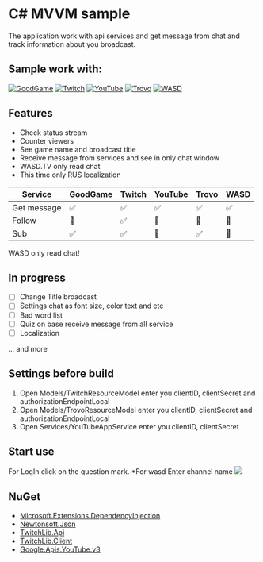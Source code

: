 # C# MVVM sample
The application work with api services and get message from chat and track information about you broadcast.

## Sample work with:
[![GoodGame](https://xaarrus.github.io/Blog/img/ico/igg.png)](https://goodgame.ru/) [![Twitch](https://xaarrus.github.io/Blog/img/ico/itw.png)](https://twitch.tv/) [![YouTube](https://xaarrus.github.io/Blog/img/ico/iyt.png)](https://youtube.com/) [![Trovo](https://cdn.discordapp.com/attachments/354939174165544961/962381856345583696/i-trovo.png)](https://trovo.live) [![WASD](https://cdn.discordapp.com/attachments/354939174165544961/1008066972635902043/iwasd.png)](https://wasd.tv)

## Features
* Check status stream
* Counter viewers
* See game name and broadcast title
* Receive message from services and see in only chat window
* WASD.TV only read chat
* This time only RUS localization


| Service | GoodGame | Twitch | YouTube | Trovo | WASD |
|-|-|-|-|-|-|
| Get message | :white_check_mark: | :white_check_mark: | :white_check_mark: | :white_check_mark: | :white_check_mark: |
| Follow | :black_square_button: | :white_check_mark: |:black_square_button: | :black_square_button: | :black_square_button: |
| Sub | :white_check_mark: | :white_check_mark:|:black_square_button: | :white_check_mark: | :black_square_button: |

WASD only read chat!

## In progress
- [ ] Change Title broadcast
- [ ] Settings chat as font size, color text and etc
- [ ] Bad word list
- [ ] Quiz on base receive message from all service
- [ ] Localization

... and more

## Settings before build
1. Open Models/TwitchResourceModel enter you clientID, clientSecret and authorizationEndpointLocal
2. Open Models/TrovoResourceModel enter you clientID, clientSecret and authorizationEndpointLocal
3. Open Services/YouTubeAppService enter you clientID, clientSecret

## Start use
For LogIn click on the question mark.
*For wasd Enter channel name
![](https://cdn.discordapp.com/attachments/354939174165544961/962382981551497267/unknown.png)

## NuGet
* [Microsoft.Extensions.DependencyInjection](https://dot.net)
* [Newtonsoft.Json](https://www.newtonsoft.com/json/)
* [TwitchLib.Api](https://github.com/TwitchLib/TwitchLib.Api)
* [TwitchLib.Client](https://github.com/TwitchLib/TwitchLib.Client)
* [Google.Apis.YouTube.v3](https://github.com/googleapis/google-api-dotnet-client)
